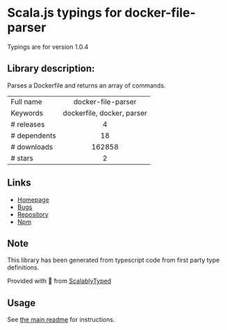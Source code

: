 
# Scala.js typings for docker-file-parser

Typings are for version 1.0.4

## Library description:
Parses a Dockerfile and returns an array of commands.

|                    |                 |
| ------------------ | :-------------: |
| Full name          | docker-file-parser |
| Keywords           | dockerfile, docker, parser |
| # releases         | 4 |
| # dependents       | 18 |
| # downloads        | 162858 |
| # stars            | 2 |

## Links
- [Homepage](https://github.com/joyent/docker-file-parser)
- [Bugs](https://github.com/joyent/docker-file-parser/issues)
- [Repository](https://github.com/joyent/docker-file-parser)
- [Npm](https://www.npmjs.com/package/docker-file-parser)
    


## Note
This library has been generated from typescript code from first party type definitions.

Provided with :purple_heart: from [ScalablyTyped](https://github.com/oyvindberg/ScalablyTyped)

## Usage
See [the main readme](../../readme.md) for instructions.


